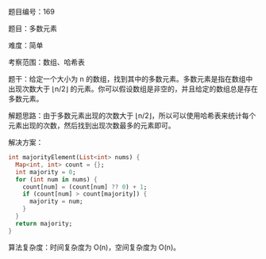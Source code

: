 题目编号：169

题目：多数元素

难度：简单

考察范围：数组、哈希表

题干：给定一个大小为 n 的数组，找到其中的多数元素。多数元素是指在数组中出现次数大于 ⌊n/2⌋ 的元素。你可以假设数组是非空的，并且给定的数组总是存在多数元素。

解题思路：由于多数元素出现的次数大于 ⌊n/2⌋，所以可以使用哈希表来统计每个元素出现的次数，然后找到出现次数最多的元素即可。

解决方案：

```dart
int majorityElement(List<int> nums) {
  Map<int, int> count = {};
  int majority = 0;
  for (int num in nums) {
    count[num] = (count[num] ?? 0) + 1;
    if (count[num] > count[majority]) {
      majority = num;
    }
  }
  return majority;
}
```

算法复杂度：时间复杂度为 O(n)，空间复杂度为 O(n)。